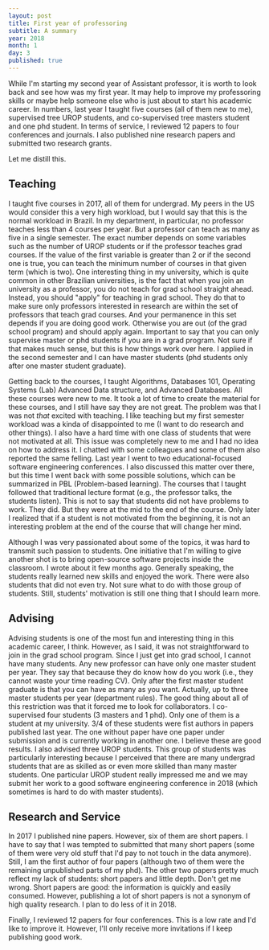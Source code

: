 ```yaml
---
layout: post
title: First year of professoring
subtitle: A summary
year: 2018
month: 1
day: 3
published: true
---
```


While I'm starting my second year of Assistant professor, it is worth to look
back and see how was my first year. It may help to improve my professoring
skills or maybe help someone else who is just about to start his academic
career. In numbers, last year I taught five courses (all of them new to me),
supervised tree UROP students, and co-supervised tree masters student and one
phd student. In terms of service, I reviewed 12 papers to four conferences and
journals. I also published nine research papers and submitted two research grants.

Let me distill this.

## Teaching

I taught five courses in 2017, all of them for undergrad. My peers in the US
would consider this a very high workload, but I would say that this is the
normal workload in Brazil. In my department, in particular, no professor
teaches less than 4 courses per year. But a professor can teach as many as five
in a single semester. The exact number depends on some variables such as
the number of UROP students or if the professor teaches grad courses. If the
value of the first variable is greater than 2 or if the second one is true, you
can teach the minimum number of courses in that given term (which is two).
One interesting thing in my university, which is quite common in other Brazilian
universities, is the fact that when you join an university as a professor, you
do not teach for grad school straight ahead. Instead, you should "apply" for
teaching in grad school. They do that to make sure only professors interested in
research are within the set of professors that teach grad courses. And your
permanence in this set depends if you are doing good work. Otherwise you are
out (of the grad school program) and should apply again. Important to say that you
can only supervise master or phd students if you are in a grad program. Not sure
if that makes much sense, but this is how things work over here. I applied in
the second semester and I can have master students (phd students only after one
master student graduate).

Getting back to the courses, I taught Algorithms,
Databases 101, Operating Systems (Lab) Advanced Data structure, and Advanced
Databases. All these courses were new to me. It took a lot of time to create
the material for these courses, and I still have say they are not great. The
problem was that I was not *that* excited with teaching. I like teaching but
my first semester workload was a kinda of disappointed to me (I want to do
research and other things). I also have a hard time with one class of students
that were not motivated at all. This issue was completely new to me and I had
no idea on how to address it. I chatted with some colleagues and some of them
also reported the same felling. Last year I went to two educational-focused
software engineering conferences. I also discussed this matter over there, but
this time I went back with some possible solutions, which can be summarized in
PBL (Problem-based learning). The courses that I taught followed that traditional
lecture format (e.g., the professor talks, the students listen). This is not to
say that students did not have problems to work. They did. But they were at the
mid to the end of the course. Only later I realized that if a student is not
motivated from the beginning, it is not an interesting problem at the end of
the course that will change her mind.

Although I was very passionated about some of the topics, it was hard to
transmit such passion to students. One initiative that I'm willing to give
another shot is to bring open-source software projects inside the classroom. I
wrote about it few months ago. Generally speaking, the students really learned
new skills and enjoyed the work. There were also students that did not even try.
Not sure what to do with those group of students. Still, students' motivation is
still one thing that I should learn more.

## Advising

Advising students is one of the most fun and interesting thing in this academic
career, I think. However, as I said, it was not straightforward to join in the
grad school program. Since I just get into grad school, I cannot have many
students. Any new professor can have only one master student per year. They say
that because they do know how do you work (i.e., they cannot waste your time
reading CV). Only after the first master student graduate is that you can have
as many as you want. Actually, up to three master students per year (department
rules). The good thing about all of this restriction was that it forced me to
look for collaborators. I co-supervised four students (3 masters and
1 phd). Only one of them is a student at my university. 3/4 of these students
were fist authors in papers published last year. The one without paper have
one paper under submission and is currently working in another one. I believe
these are good results. I also advised three UROP students. This group of
students was particularly interesting because I perceived that there are
many undergrad students that are as skilled as or even more skilled than
many master students. One particular UROP student really impressed me and we may
submit her work to a good software engineering conference in 2018 (which
sometimes is hard to do with master students).

## Research and Service

In 2017 I published nine papers. However, six of them are short papers. I have
to say that I was tempted to submitted that many short papers (some of them were
very old stuff that I'd pay to not touch in the data anymore). Still, I am
the first author of four papers (although two of them were the remaining
unpublished parts of my phd). The other two papers pretty much reflect my lack
of students: short papers and little depth. Don't get me wrong. Short papers are
good: the information is quickly and easily consumed. However, publishing a lot
of short papers is not a synonym of high quality research. I plan to do less of
it in 2018.

Finally, I reviewed 12 papers for four conferences. This is a low rate and I'd
like to improve it. However, I'll only receive more invitations if I keep
publishing good work.

